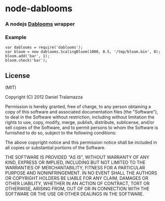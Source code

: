 node-dablooms
=============

### A nodejs [Dablooms](http://github.com/bitly/dablooms) wrapper

### Example

    var dablooms = require('dablooms');
    var bloom = new dablooms.ScalingBloom(1000, 0.5, '/tmp/bloom.bin', 0);
    bloom.add('bar', 1);
    bloom.check('bar');

License
-------

(MIT)

Copyright (C) 2012 Daniel Tralamazza

Permission is hereby granted, free of charge, to any person obtaining a copy of this software and associated documentation files (the "Software"), to deal in the Software without restriction, including without limitation the rights to use, copy, modify, merge, publish, distribute, sublicense, and/or sell copies of the Software, and to permit persons to whom the Software is furnished to do so, subject to the following conditions:

The above copyright notice and this permission notice shall be included in all copies or substantial portions of the Software.

THE SOFTWARE IS PROVIDED "AS IS", WITHOUT WARRANTY OF ANY KIND, EXPRESS OR IMPLIED, INCLUDING BUT NOT LIMITED TO THE WARRANTIES OF MERCHANTABILITY, FITNESS FOR A PARTICULAR PURPOSE AND NONINFRINGEMENT. IN NO EVENT SHALL THE AUTHORS OR COPYRIGHT HOLDERS BE LIABLE FOR ANY CLAIM, DAMAGES OR OTHER LIABILITY, WHETHER IN AN ACTION OF CONTRACT, TORT OR OTHERWISE, ARISING FROM, OUT OF OR IN CONNECTION WITH THE SOFTWARE OR THE USE OR OTHER DEALINGS IN THE SOFTWARE.
